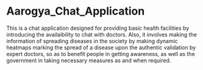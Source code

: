 # Aarogya_Chat_Application

This is a chat application designed for providing basic health facilities by introducing the availaibility to chat with doctors. Also, it involves making the information of spreading diseases in the society by making dynamic heatmaps marking the spread of a disease upon the authentic validation by expert doctors, so as to benefit people in getting awareness, as well as the government in taking necessary measures as and when required.
